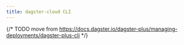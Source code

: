 ```yaml
---
title: dagster-cloud CLI
---
```


{/* TODO move from https://docs.dagster.io/dagster-plus/managing-deployments/dagster-plus-cli */}